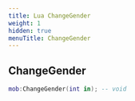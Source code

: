```yaml
---
title: Lua ChangeGender
weight: 1
hidden: true
menuTitle: ChangeGender
---
```

## ChangeGender
```lua
mob:ChangeGender(int in); -- void
```